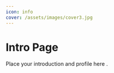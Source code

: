 ```yaml
---
icon: info
cover: /assets/images/cover3.jpg
---
```


# Intro Page

Place your introduction and profile here .
